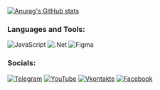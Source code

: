 [![Anurag's GitHub stats](https://github-readme-stats.vercel.app/api?username=Daich68)](https://github.com/anuraghazra/github-readme-stats)

### Languages and Tools:
![JavaScript](https://img.shields.io/badge/-JavaScript-090909?style=for-the-badge&logo=JavaScript&logoColor=E9D54D)
![.Net](https://img.shields.io/badge/-Framework-090909?style=for-the-badge&logo=.net&logoColor=E5D3FF)
![Figma](https://img.shields.io/badge/Figma?style=for-the-badge&logo=figma)



### Socials:
[![Telegram](https://img.shields.io/badge/-Telegram-090909?style=for-the-badge&logo=telegram&logoColor=27A0D9)](https://t.me/DanilaKudimov)
[![YouTube](https://img.shields.io/badge/-YouTube-090909?style=for-the-badge&logo=YouTube&logoColor=FF0000)](https://www.youtube.com/@yusufu27)
[![Vkontakte](https://img.shields.io/badge/-Vkontakte-090909?style=for-the-badge&logo=Vk&logoColor=4F7DB3)](https://vk.com/yusufu27)
[![Facebook](https://img.shields.io/badge/-Facebook-090909?style=for-the-badge&logo=Facebook&logoColor=1195F5)](https://www.facebook.com/profile.php?id=100092512955412)
